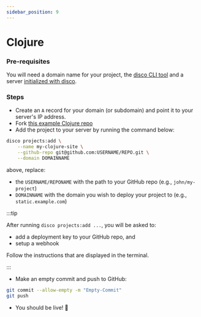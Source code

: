 ```yaml
---
sidebar_position: 9
---
```


# Clojure

### Pre-requisites

You will need a domain name for your project, the [disco CLI tool](/get-started/install-the-cli) and a server [initialized with disco](/get-started/get-a-server).

### Steps

- Create an `A` record for your domain (or subdomain) and point it to your server's IP address.
- Fork [this example Clojure repo](https://github.com/letsdiscodev/example-clojure-site)
- Add the project to your server by running the command below:

```bash
disco projects:add \
    --name my-clojure-site \
    --github-repo git@github.com:USERNAME/REPO.git \
    --domain DOMAINNAME
```

above, replace:
- the `USERNAME/REPONAME` with the path to your GitHub repo (e.g., `john/my-project`)
- `DOMAINNAME` with the domain you wish to deploy your project to (e.g., `static.example.com`)


:::tip

After running `disco projects:add ...`, you will be asked to:
- add a deployment key to your GitHub repo, and
- setup a webhook

Follow the instructions that are displayed in the terminal.

:::

- Make an empty commit and push to GitHub:

```bash
git commit --allow-empty -m "Empty-Commit"
git push
```

- You should be live! 🚀

